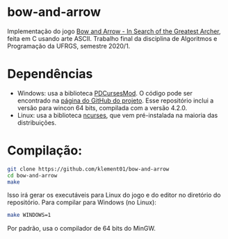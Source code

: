 # bow-and-arrow
Implementação do jogo [Bow and Arrow - In Search of the Greatest Archer](https://www.classicdosgames.com/game/Bow_and_Arrow_-_In_Search_of_the_Greatest_Archer.html), feita em C usando arte ASCII. Trabalho final da disciplina de Algoritmos e Programação da UFRGS, semestre 2020/1.

# Dependências
* Windows: usa a biblioteca [PDCursesMod](https://www.projectpluto.com/win32a.htm). O código pode ser encontrado na [página do GitHub do projeto](https://github.com/Bill-Gray/PDCursesMod). Esse repositório inclui a versão para wincon 64 bits, compilada com a versão 4.2.0.
* Linux: usa a biblioteca [ncurses](https://invisible-island.net/ncurses/), que vem pré-instalada na maioria das distribuições.

# Compilação:
```bash
git clone https://github.com/klement01/bow-and-arrow
cd bow-and-arrow
make
```
Isso irá gerar os executáveis para Linux do jogo e do editor no diretório do repositório. Para compilar para Windows (no Linux):<br>
```bash
make WINDOWS=1
```
Por padrão, usa o compilador de 64 bits do MinGW.